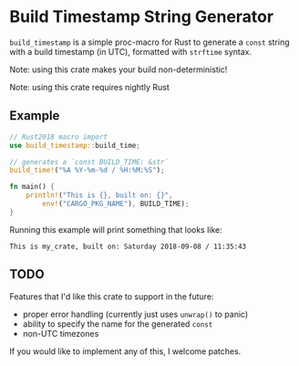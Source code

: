 # Build Timestamp String Generator

`build_timestamp` is a simple proc-macro for Rust to generate a `const` string
with a build timestamp (in UTC), formatted with `strftime` syntax.

Note: using this crate makes your build non-deterministic!

Note: using this crate requires nightly Rust

## Example

```rust
// Rust2018 macro import
use build_timestamp::build_time;

// generates a `const BUILD_TIME: &str`
build_time!("%A %Y-%m-%d / %H:%M:%S");

fn main() {
    println!("This is {}, built on: {}",
        env!("CARGO_PKG_NAME"), BUILD_TIME);
}
```

Running this example will print something that looks like:

```
This is my_crate, built on: Saturday 2018-09-08 / 11:35:43
```

## TODO

Features that I'd like this crate to support in the future:
  - proper error handling (currently just uses `unwrap()` to panic)
  - ability to specify the name for the generated `const`
  - non-UTC timezones

If you would like to implement any of this, I welcome patches.

